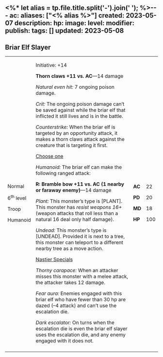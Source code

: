 <%* let alias = tp.file.title.split('-').join(' '); %>---
ac: 
aliases: ["<% alias %>"]
created: 2023-05-07
description: 
hp: 
image: 
level: 
modifier: 
publish: 
tags: []
updated: 2023-05-08
---

## Briar Elf Slayer

<table>
<colgroup>
<col style="width: 16%" />
<col style="width: 71%" />
<col style="width: 5%" />
<col style="width: 6%" />
</colgroup>
<tbody>
<tr class="odd">
<td><p>Normal</p>
<p>6<sup>th</sup> level</p>
<p>Troop</p>
<p>Humanoid</p></td>
<td><p>Initiative: +14</p>
<p><strong>Thorn claws +11 vs. AC</strong>—14 damage</p>
<p><em>Natural even hit:</em> 7 ongoing poison damage.</p>
<p><em>Crit:</em> The ongoing poison damage can’t be saved against while
the briar elf that inflicted it still lives and is in the battle.</p>
<p><em>Counterstrike:</em> When the briar elf is targeted by an
opportunity attack, it makes a thorn claws attack against the creature
that is targeting it first.</p>
<p><u>Choose one</u></p>
<p><em>Humanoid:</em> The briar elf can make the following ranged
attack:</p>
<p><strong>R: Bramble bow +11 vs. AC (1 nearby or faraway
enemy)</strong>—14 damage</p>
<p><em>Plant:</em> This monster’s type is [PLANT]. This monster has
<em>resist weapons 16+</em> (weapon attacks that roll less than a
natural 16 deal only half damage).</p>
<p><em>Undead:</em> This monster’s type is [UNDEAD]. Provided it is next
to a tree, this monster can teleport to a different nearby tree as a
move action.</p>
<p><u>Nastier Specials</u></p>
<p><em>Thorny carapace:</em> When an attacker misses this monster with a
melee attack, the attacker takes 12 damage.</p>
<p><em>Fear aura:</em> Enemies engaged with this briar elf who have
fewer than 30 hp are dazed (–4 attack) and can’t use the escalation
die.</p>
<p><em>Dark escalator:</em> On turns when the escalation die is even the
briar elf slayer uses the escalation die, and any enemy engaged with it
does not.</p></td>
<td><p><strong>AC</strong></p>
<p><strong>PD</strong></p>
<p><strong>MD</strong></p>
<p><strong>HP</strong></p></td>
<td><p>22</p>
<p>20</p>
<p>18</p>
<p>100</p></td>
</tr>
<tr class="even">
<td></td>
<td></td>
<td></td>
<td></td>
</tr>
</tbody>
</table>
